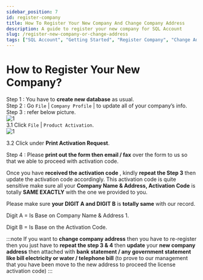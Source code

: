 ```yaml
---
sidebar_position: 7
id: register-company
title: How To Register Your New Company And Change Company Address
description: A guide to register your new company for SQL Account
slug: /register-new-company-or-change-address
tags: ["SQL Account", "Getting Started", "Register Company", "Change Address"]
---
```


# How to Register Your New Company?   
Step 1 : You have to **create new database** as usual.   
Step 2 : Go `File` | `Company Profile` | to update all of your company’s info.   
Step 3 : refer below picture.   
   ![1](/img/getting-started/register-company/1.png)  
3.1 Click `File` | `Product Activation`.   
   ![1](/img/getting-started/register-company/2.png)  

3.2 Click under **Print Activation Request**.   

Step 4 : Please **print out the form then email / fax** over the form to us so that we able to proceed with activation code.    

Once you have **received the activation code** , kindly **repeat the Step 3** then update the activation code accordingly. This activation code is quite sensitive make sure all your **Company Name & Address, Activation Code** is totally **SAME EXACTLY** with the one we provided to you.   

Please make sure **your DIGIT A and DIGIT B** is **totally same** with our record.    

Digit A = Is Base on Company Name & Address 1.   

Digit B = Is Base on the Activation Code.   

:::note
If you want to **change company address** then you have to re-register then you just have to **repeat the step 3 & 4** then **update**
your **new company address** then attached with **bank statement / any government statement like bill electricity or water /
telephone bill** (to prove to our management that you have been move to the new address to proceed the license activation code)
:::
 